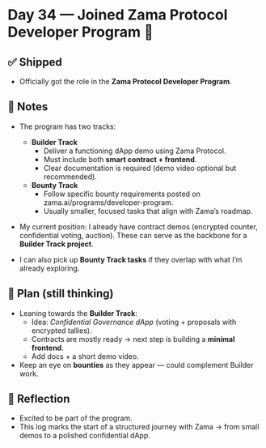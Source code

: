 # Day 34 — Joined Zama Protocol Developer Program 🎉

## ✅ Shipped
- Officially got the role in the **Zama Protocol Developer Program**.

## 🧠 Notes
- The program has two tracks:
  - **Builder Track**  
    - Deliver a functioning dApp demo using Zama Protocol.  
    - Must include both **smart contract + frontend**.  
    - Clear documentation is required (demo video optional but recommended).  
  - **Bounty Track**  
    - Follow specific bounty requirements posted on zama.ai/programs/developer-program.  
    - Usually smaller, focused tasks that align with Zama’s roadmap.

- My current position: I already have contract demos (encrypted counter, confidential voting, auction). These can serve as the backbone for a **Builder Track project**.
- I can also pick up **Bounty Track tasks** if they overlap with what I’m already exploring.

## 🎯 Plan (still thinking)
- Leaning towards the **Builder Track**:  
  - Idea: *Confidential Governance dApp* (voting + proposals with encrypted tallies).  
  - Contracts are mostly ready → next step is building a **minimal frontend**.  
  - Add docs + a short demo video.  
- Keep an eye on **bounties** as they appear — could complement Builder work.

## 💭 Reflection
- Excited to be part of the program.  
- This log marks the start of a structured journey with Zama → from small demos to a polished confidential dApp.

